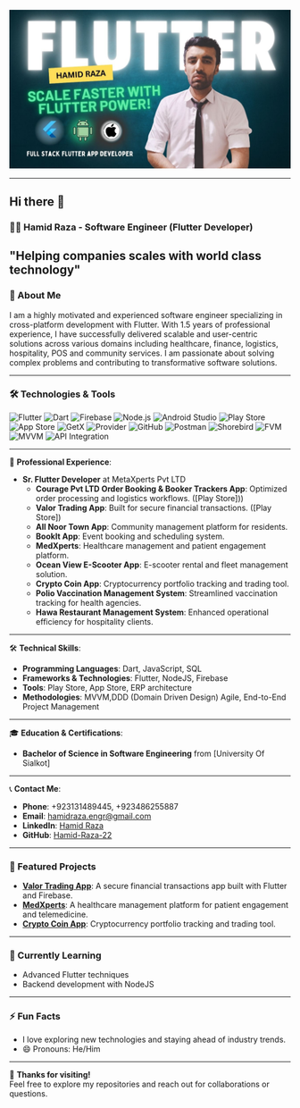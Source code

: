 
![Profile Picture](https://github.com/Hamid-Raza-22/Hamid-Raza-22/blob/main/Hamid%20Raza%20Poster.jpg)

---
## Hi there 👋

### 🧑‍💻 Hamid Raza - Software Engineer (Flutter Developer)
"Helping companies scales with world class technology"
---

### 🚀 About Me
I am a highly motivated and experienced software engineer specializing in cross-platform development with Flutter. With 1.5 years of professional experience, I have successfully delivered scalable and user-centric solutions across various domains including healthcare, finance, logistics, hospitality, POS and community services. I am passionate about solving complex problems and contributing to transformative software solutions.

---
### 🛠️ Technologies & Tools

![Flutter](https://img.shields.io/badge/Flutter-02569B?style=for-the-badge&logo=flutter&logoColor=white)
![Dart](https://img.shields.io/badge/Dart-0175C2?style=for-the-badge&logo=dart&logoColor=white)
![Firebase](https://img.shields.io/badge/Firebase-FFCA28?style=for-the-badge&logo=firebase&logoColor=black)
![Node.js](https://img.shields.io/badge/Node.js-339933?style=for-the-badge&logo=node.js&logoColor=white)
![Android Studio](https://img.shields.io/badge/Android_Studio-3DDC84?style=for-the-badge&logo=android-studio&logoColor=white)
![Play Store](https://img.shields.io/badge/Google_Play-414141?style=for-the-badge&logo=google-play&logoColor=white)
![App Store](https://img.shields.io/badge/App_Store-0D96F6?style=for-the-badge&logo=app-store&logoColor=white)
![GetX](https://img.shields.io/badge/GetX-008000?style=for-the-badge&logo=flutter&logoColor=white)
![Provider](https://img.shields.io/badge/Provider-FF6F00?style=for-the-badge&logo=flutter&logoColor=white)
![GitHub](https://img.shields.io/badge/GitHub-100000?style=for-the-badge&logo=github&logoColor=white)
![Postman](https://img.shields.io/badge/Postman-FF6C37?style=for-the-badge&logo=postman&logoColor=white)
![Shorebird](https://img.shields.io/badge/Shorebird-00B0FF?style=for-the-badge&logo=flutter&logoColor=white)
![FVM](https://img.shields.io/badge/FVM-00C4CC?style=for-the-badge&logo=flutter&logoColor=white)
![MVVM](https://img.shields.io/badge/MVVM-FF6600?style=for-the-badge&logo=flutter&logoColor=white)
![API Integration](https://img.shields.io/badge/API_Integration-00AA00?style=for-the-badge&logo=flutter&logoColor=white)

---

💼 **Professional Experience**:
- **Sr. Flutter Developer** at MetaXperts Pvt LTD
  - **Courage Pvt LTD Order Booking & Booker Trackers App**: Optimized order processing and logistics workflows. ([Play Store]))
  - **Valor Trading App**: Built for secure financial transactions. ([Play Store])
  - **All Noor Town App**: Community management platform for residents. 
  - **BookIt App**: Event booking and scheduling system.
  - **MedXperts**: Healthcare management and patient engagement platform.
  - **Ocean View E-Scooter App**: E-scooter rental and fleet management solution.
  - **Crypto Coin App**: Cryptocurrency portfolio tracking and trading tool.
  - **Polio Vaccination Management System**: Streamlined vaccination tracking for health agencies.
  - **Hawa Restaurant Management System**: Enhanced operational efficiency for hospitality clients.

---

🛠️ **Technical Skills**:
- **Programming Languages**: Dart, JavaScript, SQL
- **Frameworks & Technologies**: Flutter, NodeJS, Firebase
- **Tools**: Play Store, App Store, ERP architecture
- **Methodologies**: MVVM,DDD (Domain Driven Design) Agile, End-to-End Project Management

---

🎓 **Education & Certifications**:
- **Bachelor of Science in Software Engineering** from [University Of Sialkot]

---

📞 **Contact Me**:
- **Phone**: +923131489445, +923486255887
- **Email**: hamidraza.engr@gmail.com
- **LinkedIn**: [Hamid Raza](https://www.linkedin.com/in/hamid-raza-a01780199)
- **GitHub**: [Hamid-Raza-22](https://github.com/Hamid-Raza-22)

---

### 🌟 Featured Projects
- **[Valor Trading App](#)**: A secure financial transactions app built with Flutter and Firebase.
- **[MedXperts](#)**: A healthcare management platform for patient engagement and telemedicine.
- **[Crypto Coin App](#)**: Cryptocurrency portfolio tracking and trading tool.

---

### 🌱 Currently Learning
- Advanced Flutter techniques
- Backend development with NodeJS

---

### ⚡ Fun Facts
- I love exploring new technologies and staying ahead of industry trends.
- 😄 Pronouns: He/Him

---

🚀 **Thanks for visiting!**  
Feel free to explore my repositories and reach out for collaborations or questions.
